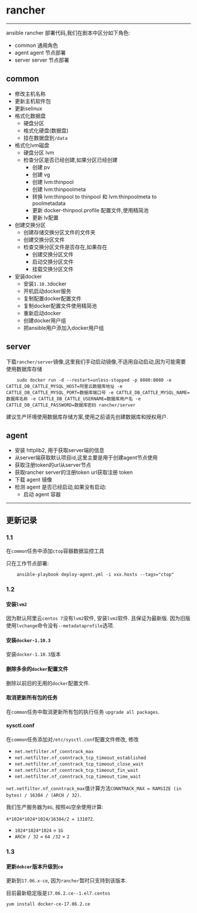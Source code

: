 # rancher

----

ansible rancher 部署代码,我们在剧本中区分如下角色:

* common 通用角色
* agent agent 节点部署
* server server 节点部署

## common

* 修改主机名称
* 更新主机软件包
* 更新selinux
* 格式化数据盘
	* 硬盘分区
	* 格式化硬盘(数据盘)
	* 挂在数据盘到`/data`
* 格式化lvm磁盘
	* 硬盘分区 lvm
	* 检查分区是否已经创建,如果分区已经创建
		* 创建 pv
		* 创建 vg
		* 创建 lvm:thinpool
		* 创建 lvm:thinpoolmeta
		* 转换 lvm:thinpool to thinpool 和 lvm:thinpoolmeta to poolmetadata
		* 更新 docker-thinpool.profile 配置文件,使用精简池
		* 更新 lv配置
* 创建交换分区
	* 创建存储交换分区文件的文件夹
	* 创建交换分区文件
	* 检查交换分区文件是否存在,如果存在
		* 创建交换分区文件
		* 启动交换分区文件
		* 挂载交换分区文件
* 安装docker 
	* 安装`1.10.3`docker
	* 开机启动docker服务
	* 复制配置docker配置文件
	* 复制docker配置文件使用精简池
	* 重新启动docker
	* 创建docker用户组
	* 把ansible用户添加入docker用户组

## server

下载`rancher/server`镜像,这里我们手动启动镜像,不适用自动启动,因为可能需要使用数据库存储
		
		sudo docker run -d --restart=unless-stopped -p 8080:8080 -e CATTLE_DB_CATTLE_MYSQL_HOST=阿里云数据库地址 -e CATTLE_DB_CATTLE_MYSQL_PORT=数据库端口号 -e CATTLE_DB_CATTLE_MYSQL_NAME=数据库名称 -e CATTLE_DB_CATTLE_USERNAME=数据库用户名 -e CATTLE_DB_CATTLE_PASSWORD=数据库密码 rancher/server

建议生产环境使用数据库存储方案,使用之前请先创建数据库和授权用户.

## agent

* 安装 httplib2, 用于获取server端的信息
* 从server端获取默认项目id,这里主要是用于创建agent节点使用
* 获取注册token的url从server节点
* 获取rancher server的注册token url获取注册 token
* 下载 agent 镜像
* 检测 agent 是否已经启动,如果没有启动:
	* 启动 agent 容器

---

## 更新记录

### 1.1

在`common`任务中添加`ctop`容器数据监控工具

只在工作节点部署:

		ansible-playbook deploy-agent.yml -i xxx.hosts --tags="ctop"
		
### 1.2

#### 安装`lvm2`

因为默认阿里云`centos 7`没有`lvm2`软件, 安装`lvm2`软件. 且保证为最新版. 因为旧版使用`lvchange`命令没有`--metadataprofile`选项.

#### 安装`docker-1.10.3`

安装`docker-1.10.3`版本

#### 删除多余的`docker`配置文件

删除以前旧的无用的`docker`配置文件.

#### 取消更新所有包的任务

在`common`任务中取消更新所有包的执行任务 `upgrade all packages`.

#### sysctl.conf

在`common`任务添加对`/etc/sysctl.conf`配置文件修改, 修改

* `net.netfilter.nf_conntrack_max`
* `net.netfilter.nf_conntrack_tcp_timeout_established`
* `net.netfilter.nf_conntrack_tcp_timeout_close_wait`
* `net.netfilter.nf_conntrack_tcp_timeout_fin_wait`
* `net.netfilter.nf_conntrack_tcp_timeout_time_wait`

`net.netfilter.nf_conntrack_max`值计算方法`CONNTRACK_MAX = RAMSIZE (in bytes) / 16384 / (ARCH / 32)`.

我们生产服务器为`8G`, 按照`4G`空余使用计算:

`4*1024*1024*1024/16384/2 = 131072`.

* `1024*1024*1024` = `1G`
* `ARCH / 32` = `64 /32` = `2`

### 1.3

#### 更新`dokcer`版本升级到`ce`

更新到`17.06.x-ce`, 因为`rancher`暂时只支持到该版本.

目前最新稳定版是`17.06.2.ce--1.el7.centos`

`yum install docker-ce-17.06.2.ce`